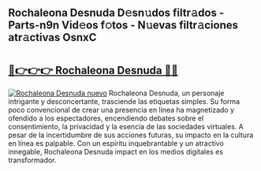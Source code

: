 ## Rochaleona Desnuda D𝚎sn𝚞dos filtr𝚊dos - Parts-n9n Vid𝚎os f𝚘tos - N𝚞evas filtr𝚊ciones atr𝚊ctivas OsnxC

# <h2><a href="http://mb1luc.tromn.icu/?c=Rochaleona+Desnuda">🔗👉👉👉 Rochaleona Desnuda 🔗🔗</a></h2>

[![Rochaleona Desnuda nuevo](https://i.imgur.com/pEAQMta.gif)](http://mb1luc.tromn.icu/?c=Rochaleona+Desnuda)
Rochaleona Desnuda, un personaje intrigante y desconcertante, trasciende las etiquetas simples. Su forma poco convencional de crear una presencia en línea ha magnetizado y ofendido a los espectadores, encendiendo debates sobre el consentimiento, la privacidad y la esencia de las sociedades virtuales. A pesar de la incertidumbre de sus acciones futuras, su impacto en la cultura en línea es palpable. Con un espíritu inquebrantable y un atractivo innegable, Rochaleona Desnuda impact en los medios digitales es transformador.

